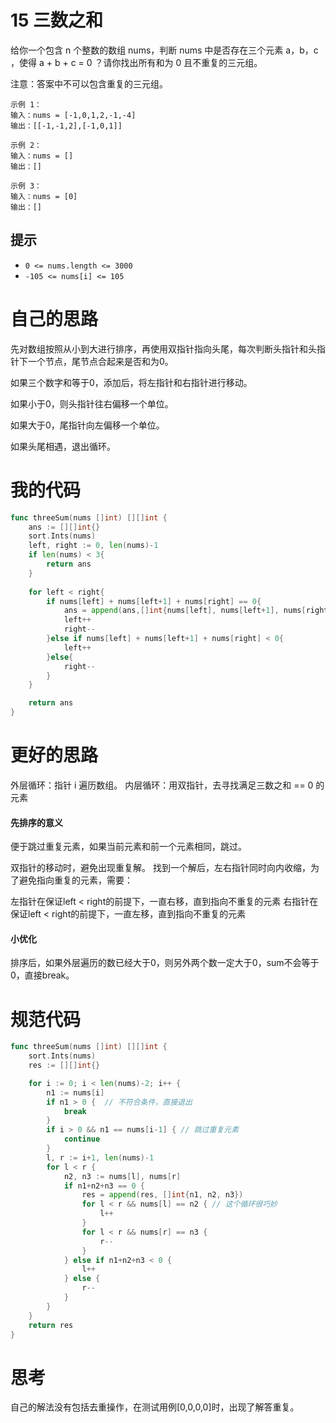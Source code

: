 # 15 三数之和

给你一个包含 n 个整数的数组 nums，判断 nums 中是否存在三个元素 a，b，c ，使得 a + b + c = 0 ？请你找出所有和为 0 且不重复的三元组。

注意：答案中不可以包含重复的三元组。

```
示例 1：
输入：nums = [-1,0,1,2,-1,-4]
输出：[[-1,-1,2],[-1,0,1]]

示例 2：
输入：nums = []
输出：[]

示例 3：
输入：nums = [0]
输出：[]
```

## 提示

- `0 <= nums.length <= 3000`
- `-105 <= nums[i] <= 105`

# 自己的思路

先对数组按照从小到大进行排序，再使用双指针指向头尾，每次判断头指针和头指针下一个节点，尾节点合起来是否和为0。

如果三个数字和等于0，添加后，将左指针和右指针进行移动。

如果小于0，则头指针往右偏移一个单位。

如果大于0，尾指针向左偏移一个单位。

如果头尾相遇，退出循环。

# 我的代码

```go
func threeSum(nums []int) [][]int {
    ans := [][]int{}
    sort.Ints(nums)
    left, right := 0, len(nums)-1
    if len(nums) < 3{
        return ans
    }
    
    for left < right{
        if nums[left] + nums[left+1] + nums[right] == 0{
            ans = append(ans,[]int{nums[left], nums[left+1], nums[right]})
            left++
            right--
        }else if nums[left] + nums[left+1] + nums[right] < 0{
            left++
        }else{
            right--
        }
    }

    return ans
}
```

# 更好的思路

外层循环：指针 i 遍历数组。
内层循环：用双指针，去寻找满足三数之和 == 0 的元素

#### 先排序的意义

便于跳过重复元素，如果当前元素和前一个元素相同，跳过。

双指针的移动时，避免出现重复解。
找到一个解后，左右指针同时向内收缩，为了避免指向重复的元素，需要：

左指针在保证left < right的前提下，一直右移，直到指向不重复的元素
右指针在保证left < right的前提下，一直左移，直到指向不重复的元素

#### 小优化

排序后，如果外层遍历的数已经大于0，则另外两个数一定大于0，sum不会等于0，直接break。

# 规范代码

```go
func threeSum(nums []int) [][]int {
	sort.Ints(nums)
	res := [][]int{}

	for i := 0; i < len(nums)-2; i++ {
		n1 := nums[i]
		if n1 > 0 {  // 不符合条件，直接退出
			break
		}
		if i > 0 && n1 == nums[i-1] { // 跳过重复元素
			continue
		}
		l, r := i+1, len(nums)-1
		for l < r {
			n2, n3 := nums[l], nums[r]
			if n1+n2+n3 == 0 {
				res = append(res, []int{n1, n2, n3})
				for l < r && nums[l] == n2 { // 这个循环很巧妙
					l++
				}
				for l < r && nums[r] == n3 {
					r--
				}
			} else if n1+n2+n3 < 0 {
				l++
			} else {
				r--
			}
		}
	}
	return res
}
```

# 思考

自己的解法没有包括去重操作，在测试用例[0,0,0,0]时，出现了解答重复。

